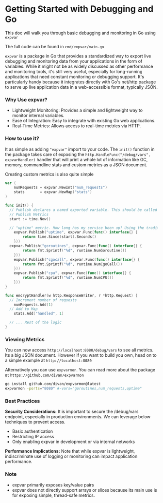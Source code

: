 # Getting Started with Debugging and Go
This doc will walk you through basic debugging and monitoring in Go using `expvar`

The full code can be found in `cmd/expvar/main.go`

`expvar` is a package in Go that provides a standardized way to export live debugging and monitoring data from your applications in the form of variables. While it might not be as widely discussed as other performance and monitoring tools, it's still very useful, especially for long-running applications that need constant monitoring or debugging support. It's particularly handy because it integrates directly with Go's net/http package to serve up live application data in a web-accessible format, typically JSON.

### Why Use expvar?
- Lightweight Monitoring: Provides a simple and lightweight way to monitor internal variables.
- Ease of Integration: Easy to integrate with existing Go web applications.
- Real-Time Metrics: Allows access to real-time metrics via HTTP.

### How to use it?
It as simple as adding `"expvar"` import to your code. The `init()` function in the package takes care of exposing the `http.HandleFunc("/debug/vars", expvarHandler)` handler that will print a whole lot of information like GC, memory, commandline stats and custom metrics as a JSON document.

Creating custom metrics is also quite simple

```go
var (
	numRequests = expvar.NewInt("num_requests")
	stats       = expvar.NewMap("stats")
)

func init() {
  // Publish declares a named exported variable. This should be called from a package's init function when it creates its Vars. If the name is already registered then this will log.Panic.
  // Publish Metrics
  start := time.Now()

  // "uptime" metric. How long has my service been up? Using the traditional static approach, you would need to update this value periodically.
	expvar.Publish("uptime", expvar.Func(func() interface{} {
		return time.Since(start).Seconds()
	}))
  expvar.Publish("goroutines", expvar.Func(func() interface{} {
		return fmt.Sprintf("%d", runtime.NumGoroutine())
	}))
	expvar.Publish("cgocall", expvar.Func(func() interface{} {
		return fmt.Sprintf("%d", runtime.NumCgoCall())
	}))
	expvar.Publish("cpu", expvar.Func(func() interface{} {
		return fmt.Sprintf("%d", runtime.NumCPU())
	}))
}

func encryptHandler(w http.ResponseWriter, r *http.Request) {
  // Increment number of requests
	numRequests.Add(1)
  // Add to Map
	stats.Add("handled", 1)

  // ... Rest of the logic
}
```

### Viewing Metrics
You can now access `http://localhost:8080/debug/vars` to see all metrics. Its a big JSON document.
However if you want to build you own, head on to a simple example at `http://localhost:8080`

Alternatively you can use `expvarmon`. You can read more about the package at `https://github.com/divan/expvarmon`

```bash
go install github.com/divan/expvarmon@latest
expvarmon -ports="8080" #-vars="goroutines,num_requests,uptime"
```

### Best Practices
**Security Considerations:** It is important to secure the /debug/vars endpoint, especially in production environments. We can leverage below techniques to prevent access.

- Basic authentication
- Restricting IP access
- Only enabling expvar in development or via internal networks

**Performance Implications:** Note that while expvar is lightweight, indiscriminate use of logging or monitoring can impact application performance.

### Note 
- expvar primarily exposes key/value pairs
- expvar does not directly support arrays or slices because its main use is for exposing simple, thread-safe metrics.


